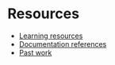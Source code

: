 # Resources

- [Learning resources](learning-resources.md)
- [Documentation references](doc-references___.md)
- [Past work](past-work.md)
